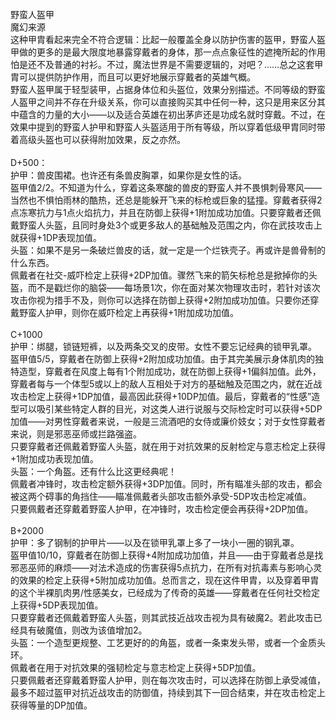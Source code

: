<title>野蛮人盔甲</title>
<meta name="GENERATOR" content="WinCHM">
<meta http-equiv="Content-Type" content="text/html; charset=gb2312">
<br>野蛮人盔甲
<br>魔幻来源
<br>这种甲胄看起来完全不符合逻辑：比起一般覆盖全身以防护伤害的盔甲，野蛮人盔甲做的更多的是最大限度地暴露穿戴者的身体，那一点点象征性的遮掩所起的作用怕是还不及普通的衬衫。不过，魔法世界是不需要逻辑的，对吧？……总之这套甲胄可以提供防护作用，而且可以更好地展示穿戴者的英雄气概。
<br>野蛮人盔甲属于轻型装甲，占据身体位和头盔位，效果分别描述。不同等级的野蛮人盔甲之间并不存在升级关系，你可以直接购买其中任何一种，这只是用来区分其中蕴含的力量的大小——以及适合英雄在初出茅庐还是功成名就时穿戴。不过，在效果中提到的野蛮人护甲和野蛮人头盔适用于所有等级，所以穿着低级甲胄同时带着高级头盔也可以获得附加效果，反之亦然。
<br>
<br>D+500：
<br>护甲：兽皮围裙。也许还有条兽皮胸罩，如果你是女性的话。
<br>盔甲值2/2。不知道为什么，穿着这条寒酸的兽皮的野蛮人并不畏惧刺骨寒风——当然也不惧怕雨林的酷热，还总是能躲开飞来的标枪或巨象的猛撞。穿戴者获得2点冻寒抗力与1点火焰抗力，并且在防御上获得+1附加成功加值。只要穿戴者还佩戴野蛮人头盔，且同时身处3个或更多敌人的基础触及范围之内，你在武技攻击上就获得+1DP表现加值。
<br>头盔：如果不是另一条破烂兽皮的话，就一定是一个烂铁壳子。再或许是兽骨制的什么东西。
<br>佩戴者在社交-威吓检定上获得+2DP加值。骤然飞来的箭矢标枪总是掀掉你的头盔，而不是戳烂你的脑袋——每场景1次，你在面对某次物理攻击时，若针对该次攻击你视为措手不及，则你可以选择在防御上获得+2附加成功加值。只要你还穿戴野蛮人护甲，则你在威吓检定上再获得+1附加成功加值。
<br>
<br>C+1000
<br>护甲：绑腿，锁链短裤，以及两条交叉的皮带。女性不要忘记经典的锁甲乳罩。
<br>盔甲值5/5，穿戴者在防御上获得+2附加成功加值。由于其完美展示身体肌肉的独特造型，穿戴者在风度上每有1个附加成功，就在防御上获得+1偏斜加值。此外，穿戴者每与一个体型5或以上的敌人互相处于对方的基础触及范围之内，就在近战攻击检定上获得+1DP加值，最高因此获得+10DP加值。最后，穿戴者的“性感”造型可以吸引某些特定人群的目光，对这类人进行说服与交际检定时可以获得+5DP加值——对男性穿戴者来说，一般是三流酒吧的女侍或廉价妓女；对于女性穿戴者来说，则是邪恶巫师或拦路强盗。
<br>只要穿戴者还佩戴着野蛮人头盔，就在用于对抗效果的反射检定与意志检定上获得+1附加成功表现加值。
<br>头盔：一个角盔。还有什么比这更经典呢！
<br>佩戴者冲锋时，攻击检定额外获得+3DP加值。同时，所有瞄准头部的攻击，都会被这两个碍事的角挡住——瞄准佩戴者头部攻击额外承受-5DP攻击检定减值。
<br>只要佩戴者还穿戴着野蛮人护甲，在冲锋时，攻击检定便会再获得+2DP加值。
<br>
<br>B+2000
<br>护甲：多了钢制的护甲片——以及在锁甲乳罩上多了一块小一圈的钢乳罩。
<br>盔甲值10/10，穿戴者在防御上获得+4附加成功加值，并且——由于穿戴者总是找邪恶巫师的麻烦——对法术造成的伤害获得5点抗力，在所有对抗毒素与影响心灵的效果的检定上获得+5附加成功加值。总而言之，现在这件甲胄，以及穿着甲胄的这个半裸肌肉男/性感美女，已经成为了传奇的英雄——穿戴者在任何社交检定上获得+5DP表现加值。
<br>只要穿戴者还佩戴着野蛮人头盔，则其武技近战攻击视为具有破魔2。若此攻击已经具有破魔值，则改为该值增加2。
<br>头盔：一个造型更规整、工艺更好的的角盔，或者一条束发头带，或者一个金质头环。
<br>佩戴者在用于对抗效果的强韧检定与意志检定上获得+5DP加值。
<br>只要佩戴者还穿戴着野蛮人护甲，则在每次攻击时，可以选择在防御上承受减值，最多不超过盔甲对抗近战攻击的防御值，持续到其下一回合结束，并在攻击检定上获得等量的DP加值。